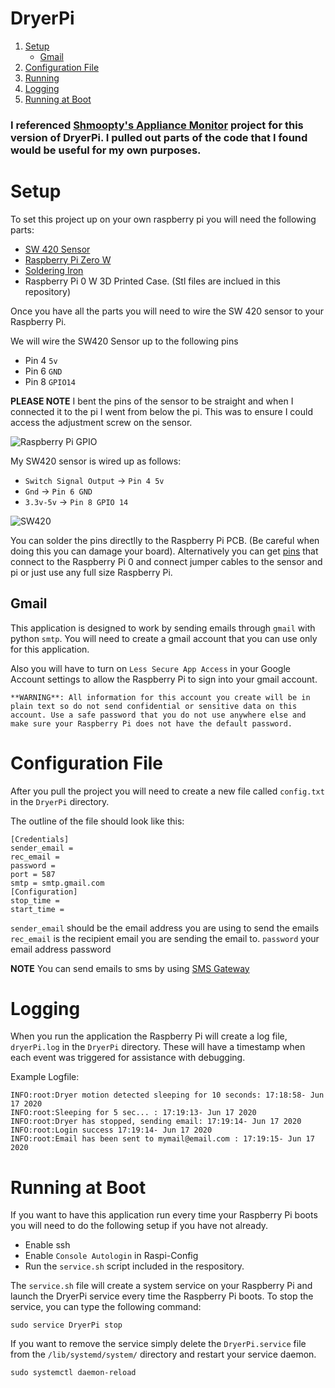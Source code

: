 # DryerPi

1. [Setup](#Setup)
    - [Gmail](#Gmail)
1. [Configuration File](#Configuration-File)
1. [Running](#Running)
1. [Logging](#Logging)
1. [Running at Boot](#Running-at-Boot)

### I referenced [Shmoopty's Appliance Monitor](https://github.com/Shmoopty/rpi-appliance-monitor) project for this version of DryerPi. I pulled out parts of the code that I found would be useful for my own purposes.

# Setup
To set this project up on your own raspberry pi you will need the following parts:

 - [SW 420 Sensor](https://www.amazon.com/Hiletgo-SW-420-Vibration-Sensor-Arduino/dp/B00HJ6ACY2/ref=sr_1_1?crid=1RYJDZ4RNC89Q&dchild=1&keywords=sw420+sensor&qid=1592438541&sprefix=sw420+se%2Caps%2C129&sr=8-1)
 - [Raspberry Pi Zero W](https://www.amazon.com/Raspberry-Pi-Zero-Wireless-model/dp/B06XFZC3BX/ref=sr_1_7?dchild=1&keywords=raspberry+pi+0&qid=1592438617&sr=8-7)
 - [Soldering Iron](https://www.amazon.com/Weller-WLC100-40-Watt-Soldering-Station/dp/B000AS28UC/ref=sxin_11?ascsubtag=amzn1.osa.45d6e496-8a1d-4ff3-a7b7-f8cbe0da540a.ATVPDKIKX0DER.en_US&creativeASIN=B000AS28UC&crid=3NBU5NPJUZPG5&cv_ct_cx=soldering+iron&cv_ct_id=amzn1.osa.45d6e496-8a1d-4ff3-a7b7-f8cbe0da540a.ATVPDKIKX0DER.en_US&cv_ct_pg=search&cv_ct_wn=osp-single-source-pr&dchild=1&keywords=soldering+iron&linkCode=oas&pd_rd_i=B000AS28UC&pd_rd_r=c757a902-0e07-4c8a-97fb-a0359cc3a346&pd_rd_w=K0zd0&pd_rd_wg=Z4Jdz&pf_rd_p=9ebd9ae2-bfc3-4cf2-a615-92a580f06e16&pf_rd_r=DADF2CCH292YRVZR7D9K&qid=1592438653&sprefix=soldering%2Caps%2C156&sr=1-2-8721a5c9-6336-4af6-a717-e9b9e6c2f75f&tag=thedrive09-20)
 - Raspberry Pi 0 W 3D Printed Case. (Stl files are inclued in this repository)


Once you have all the parts you will need to wire the SW 420 sensor to your Raspberry Pi.

We will wire the SW420 Sensor up to the following pins
 - Pin 4 `5v`
 - Pin 6 `GND`
 - Pin 8 `GPIO14`

**PLEASE NOTE** I bent the pins of the sensor to be straight and when I connected it to the pi I went from below the pi. This was to ensure I could access the adjustment screw on the sensor.

![Raspberry Pi GPIO](https://webofthings.org/wp-content/uploads/2016/10/pi-gpio.png)


My SW420 sensor is wired up as follows: 
 - `Switch Signal Output` -> `Pin 4 5v`
 - `Gnd` -> `Pin 6 GND`
 - `3.3v-5v` -> `Pin 8 GPIO 14`

![SW420](https://img.banggood.com/thumb/water/oaupload/banggood/images/4E/67/1af57321-cb58-4930-b063-40a2fcc2ecb7.jpg)

You can solder the pins directlly to the Raspberry Pi PCB. (Be careful when doing this you can damage your board). Alternatively you can get [pins](https://www.amazon.com/Break-Away-2x20-pin-Strip-Header-Raspberry/dp/B0756KM7CY/ref=sr_1_1?dchild=1&keywords=raspberry+pi+0+pins&qid=1592440237&sr=8-1) that connect to the Raspberry Pi 0 and connect jumper cables to the sensor and pi or just use any full size Raspberry Pi.

## Gmail

This application is designed to work by sending emails through `gmail` with python `smtp`.
You will need to create a gmail account that you can use only for this application.

Also you will have to turn on `Less Secure App Access` in your Google Account settings to allow the Raspberry Pi to sign into your gmail account.

`**WARNING**: All information for this account you create will be in plain text so do not send confidential or sensitive data on this account. Use a safe password that you do not use anywhere else and make sure your Raspberry Pi does not have the default password.`


# Configuration File

After you pull the project you will need to create a new file called `config.txt` in the `DryerPi` directory.

The outline of the file should look like this:

```
[Credentials]
sender_email =
rec_email = 
password = 
port = 587
smtp = smtp.gmail.com
[Configuration]
stop_time = 
start_time =
```

`sender_email` should be the email address you are using to send the emails
`rec_email` is the recipient email you are sending the email to.
`password` your email address password

**NOTE** You can send emails to sms by using [SMS Gateway](https://en.wikipedia.org/wiki/SMS_gateway#Email_clients)


# Logging
When you run the application the Raspberry Pi will create a log file, `dryerPi.log` in the `DryerPi` directory. These will have a timestamp when each event was triggered for assistance with debugging. 

Example Logfile:
```
INFO:root:Dryer motion detected sleeping for 10 seconds: 17:18:58- Jun 17 2020
INFO:root:Sleeping for 5 sec... : 17:19:13- Jun 17 2020
INFO:root:Dryer has stopped, sending email: 17:19:14- Jun 17 2020
INFO:root:Login success 17:19:14- Jun 17 2020
INFO:root:Email has been sent to mymail@email.com : 17:19:15- Jun 17 2020
```

# Running at Boot

If you want to have this application run every time your Raspberry Pi boots you will need to do the following setup if you have not already.


 - Enable ssh
 - Enable `Console Autologin` in Raspi-Config
 - Run the `service.sh` script included in the respository.

The `service.sh` file will create a system service on your Raspberry Pi and launch the DryerPi service every time the Raspberry Pi boots. To stop the service, you can type the following command: 
```
sudo service DryerPi stop
```
If you want to remove the service simply delete the `DryerPi.service` file from the `/lib/systemd/system/` directory and restart your service daemon. 

```
sudo systemctl daemon-reload
```


